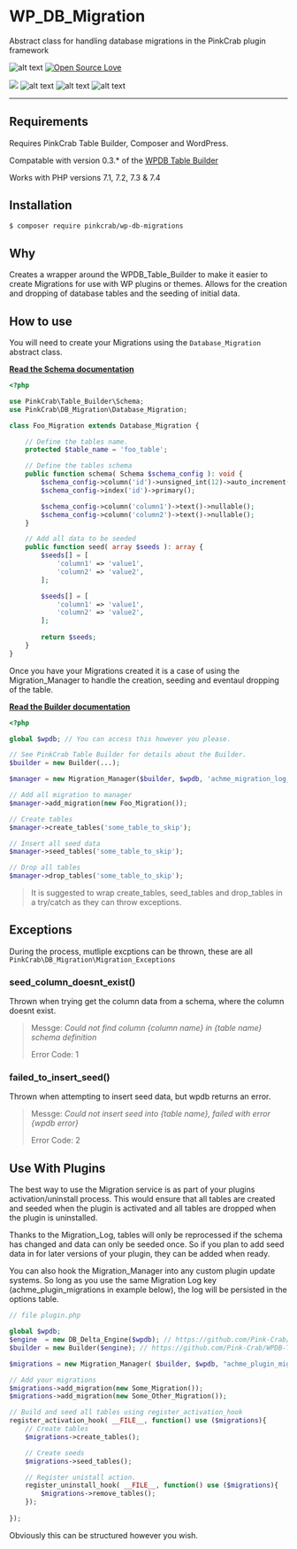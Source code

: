 # WP_DB_Migration
Abstract class for handling database migrations in the PinkCrab plugin framework


![alt text](https://img.shields.io/badge/Current_Version-0.3.0-yellow.svg?style=flat " ") 
[![Open Source Love](https://badges.frapsoft.com/os/mit/mit.svg?v=102)]()

![](https://github.com/Pink-Crab/WP_DB_Migration/workflows/PinkCrab_GitHub_CI/badge.svg " ")
![alt text](https://img.shields.io/badge/PHPStan-level%208-brightgreen.svg?style=flat " ")
![alt text](https://img.shields.io/badge/WP_PHPUnit-V5-brightgreen.svg?style=flat " ")
![alt text](https://img.shields.io/badge/PHPCS-WP_Extra-brightgreen.svg?style=flat " ")

 

***********************************************

## Requirements

Requires PinkCrab Table Builder, Composer and WordPress.

Compatable with version 0.3.* of the [WPDB Table Builder](https://github.com/Pink-Crab/WPDB-Table-Builder)

Works with PHP versions 7.1, 7.2, 7.3 & 7.4


## Installation

``` bash
$ composer require pinkcrab/wp-db-migrations
```

## Why

Creates a wrapper around the WPDB_Table_Builder to make it easier to create Migrations for use with WP plugins or themes. Allows for the creation and dropping of database tables and the seeding of initial data.

## How to use

You will need to create your Migrations using the ```Database_Migration``` abstract class. 

**[Read the Schema documentation](https://github.com/Pink-Crab/WPDB-Table-Builder/blob/master/docs/Schema.md)**

```php
<?php

use PinkCrab\Table_Builder\Schema;
use PinkCrab\DB_Migration\Database_Migration;

class Foo_Migration extends Database_Migration {

    // Define the tables name.
    protected $table_name = 'foo_table';

    // Define the tables schema
    public function schema( Schema $schema_config ): void {
        $schema_config->column('id')->unsigned_int(12)->auto_increment()
        $schema_config->index('id')->primary();

        $schema_config->column('column1')->text()->nullable();
        $schema_config->column('column2')->text()->nullable();
    }

    // Add all data to be seeded 
    public function seed( array $seeds ): array {
        $seeds[] = [
            'column1' => 'value1',
            'column2' => 'value2',
        ];

        $seeds[] = [
            'column1' => 'value1',
            'column2' => 'value2',
        ];
        
        return $seeds;
    }
}
```


Once you have your Migrations created it is a case of using the Migration_Manager to handle the creation, seeding and eventaul dropping of the table.

**[Read the Builder documentation](https://github.com/Pink-Crab/WPDB-Table-Builder)**

```php
<?php

global $wpdb; // You can access this however you please.

// See PinkCrab Table Builder for details about the Builder.
$builder = new Builder(...);

$manager = new Migration_Manager($builder, $wpdb, 'achme_migration_log_key');

// Add all migration to manager
$manager->add_migration(new Foo_Migration());

// Create tables
$manager->create_tables('some_table_to_skip');

// Insert all seed data
$manager->seed_tables('some_table_to_skip');

// Drop all tables
$manager->drop_tables('some_table_to_skip');
```
> It is suggested to wrap create_tables, seed_tables and drop_tables in a try/catch as they can throw exceptions.

## Exceptions

During the process, mutliple excptions can be thrown, these are all ```PinkCrab\DB_Migration\Migration_Exceptions``` 

### seed_column_doesnt_exist()
Thrown when trying get the column data from a schema, where the column doesnt exist.
> Messge: *Could not find column {column name} in {table name} schema definition*
> 
> Error Code: 1

### failed_to_insert_seed()
Thrown when attempting to insert seed data, but wpdb returns an error.
> Messge: *Could not insert seed into {table name}, failed with error {wpdb error}*
> 
> Error Code: 2


## Use With Plugins

The best way to use the Migration service is as part of your plugins activation/uninstall process. This would ensure that all tables are created and seeded when the plugin is activated and all tables are dropped when the plugin is uninstalled.

Thanks to the Migration_Log, tables will only be reprocessed if the schema has changed and data can only be seeded once. So if you plan to add seed data in for later versions of your plugin, they can be added when ready.

You can also hook the Migration_Manager into any custom plugin update systems. So long as you use the same Migration Log key (achme_plugin_migrations in example below), the log will be persisted in the options table.

```php
// file plugin.php

global $wpdb;
$engine  = new DB_Delta_Engine($wpdb); // https://github.com/Pink-Crab/WPDB-Table-Builder
$builder = new Builder($engine); // https://github.com/Pink-Crab/WPDB-Table-Builder

$migrations = new Migration_Manager( $builder, $wpdb, "achme_plugin_migrations");

// Add your migrations
$migrations->add_migration(new Some_Migration());
$migrations->add_migration(new Some_Other_Migration());

// Build and seed all tables using register_activation_hook
register_activation_hook( __FILE__, function() use ($migrations){
	// Create tables
	$migrations->create_tables();

	// Create seeds
	$migrations->seed_tables();

	// Register unistall action.
	register_uninstall_hook( __FILE__, function() use ($migrations){
		$migrations->remove_tables();
	});
	
});
```
Obviously this can be structured however you wish.
